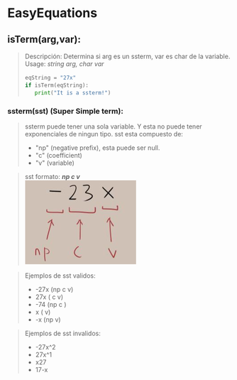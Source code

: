 # EasyEquations

## isTerm(arg,var):
>Descripción: Determina si arg es un ssterm, var es char de la variable. <br>
>Usage:  *string arg, char var*
>```py
>eqString = "27x"
>if isTerm(eqString):
>    print("It is a ssterm!")
>```

### ssterm(sst) (Super Simple term):
>ssterm puede tener una sola variable. Y esta no puede tener exponenciales de ningun tipo.
>sst esta compuesto de:
>- "np" (negative prefix), esta puede ser null.
>- "c" (coefficient)
>- "v" (variable)

>sst formato: ***np c v***<br>
>![sst format example](images/sstEx.png)

>Ejemplos de sst validos: 
>-    -27x (np c v)
>-    27x  (   c v)
>-    -74  (np c  )
>-    x    (     v)
>-    -x   (np   v)

>Ejemplos de sst invalidos:
>-    -27x^2
>-    27x^1
>-    x27
>-    17-x
>